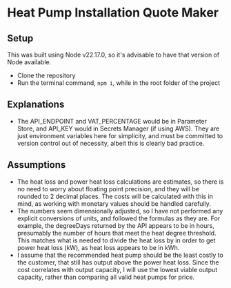# Heat Pump Installation Quote Maker

## Setup

This was built using Node v22.17.0, so it's advisable to have that version of Node available.

- Clone the repository
- Run the terminal command, `npm i`, while in the root folder of the project

## Explanations

- The API_ENDPOINT and VAT_PERCENTAGE would be in Parameter Store, and API_KEY would in Secrets Manager (if using AWS). They are just environment variables here for simplicity, and must be committed to version control out of necessity, albeit this is clearly bad practice.

## Assumptions

- The heat loss and power heat loss calculations are estimates, so there is no need to worry about floating point precision, and they will be rounded to 2 decimal places. The costs will be calculated with this in mind, as working with monetary values should be handled carefully.
- The numbers seem dimensionally adjusted, so I have not performed any explicit conversions of units, and followed the formulas as they are. For example, the degreeDays returned by the API appears to be in hours, presumably the number of hours that meet the heat degree threshold. This matches what is needed to divide the heat loss by in order to get power heat loss (kW), as heat loss appears to be in kWh.
- I assume that the recommended heat pump should be the least costly to the customer, that still has output above the power heat loss. Since the cost correlates with output capacity, I will use the lowest viable output capacity, rather than comparing all valid heat pumps for price.
